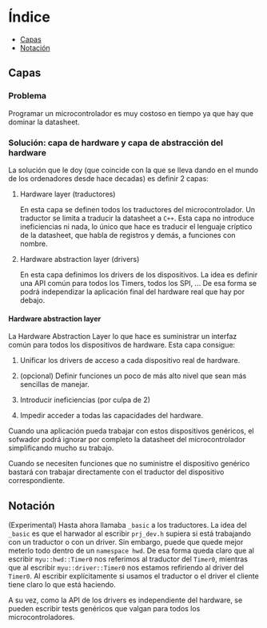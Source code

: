 # Índice

* [Capas](#capas)
* [Notación](#notación)

## <a name="capas"></a>Capas

### Problema

Programar un microcontrolador es muy costoso en tiempo ya que hay que dominar
la datasheet. 


### Solución: capa de hardware y capa de abstracción del hardware

La solución que le doy (que coincide con la que se lleva dando en el mundo de
los ordenadores desde hace decadas) es definir 2 capas:

1. Hardware layer (traductores)

   En esta capa se definen todos los traductores del microcontrolador. Un
   traductor se limita a traducir la datasheet a `C++`. Esta capa no introduce
   ineficiencias ni nada, lo único que hace es traducir el lenguaje críptico
   de la datasheet, que habla de registros y demás, a funciones con nombre.


2. Hardware abstraction layer (drivers)

    En esta capa definimos los drivers de los dispositivos. La idea es definir
    una API común para todos los Timers, todos los SPI, ... De esa forma se
    podrá independizar la aplicación final del hardware real que hay por
    debajo.

#### Hardware abstraction layer

La Hardware Abstraction Layer lo que hace es suministrar un interfaz común
para todos los dispositivos de hardware. Esta capa consigue:

1. Unificar los drivers de acceso a cada dispositivo real de hardware.

2. (opcional) Definir funciones un poco de más alto nivel que sean más
   sencillas de manejar.

3. Introducir ineficiencias (por culpa de 2)

4. Impedir acceder a todas las capacidades del hardware.

Cuando una aplicación pueda trabajar con estos dispositivos genéricos, el
sofwador podrá ignorar por completo la datasheet del microcontrolador
simplificando mucho su trabajo. 

Cuando se necesiten funciones que no suministre el dispositivo genérico
bastará con trabajar directamente con el traductor del dispositivo
correspondiente.



## <a name="notacion"></a>Notación

(Experimental) Hasta ahora llamaba `_basic` a los traductores. La idea del
`_basic` es que el harwador al escribir `prj_dev.h` supiera si está trabajando
con un traductor o con un driver. Sin embargo, puede que quede mejor meterlo
todo dentro de un `namespace hwd`. De esa forma queda claro que al escribir
`myu::hwd::Timer0` nos referimos al traductor del `Timer0`, mientras que al
escribir `myu::driver::Timer0` nos estamos refiriendo al driver del `Timer0`.
Al escribir explícitamente si usamos el traductor o el driver el cliente tiene
claro lo que está haciendo.

A su vez, como la API de los drivers es independiente del hardware, se pueden
escribir tests genéricos que valgan para todos los microcontroladores.







